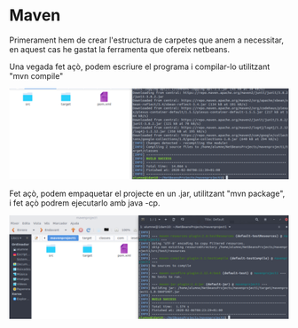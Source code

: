# Maven

Primerament hem de crear l'estructura de carpetes que anem a necessitar, en aquest cas he gastat la ferramenta que ofereix netbeans.

Una vegada fet açò, podem escriure el programa i compilar-lo utilitzant "mvn compile"

![imatge](./fotos/Mavencompile.png)

Fet açò, podem empaquetar el projecte en un .jar, utilitzant "mvn package", i fet açò podrem ejecutarlo amb java -cp.

![imatge](./fotos/Mavenpaquet.png)


